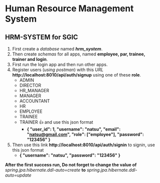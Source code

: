 # Human Resource Management System
## HRM-SYSTEM for SGIC
1. First create a _database_ named **_hrm_system_**.
2. Then create _schemas_ for all apps, named **employee, par, trainee, trainer and login**.
3. First run the login app and then run other apps.
4. Register users (_using postman_) with this _URL_ **http://localhost:8010/api/auth/signup** using one of these **role**.
     - ADMIN
     - DIRECTOR
     - HR_MANAGER
     - MANAGER
     - ACCOUNTANT
     - HR
     - EMPLOYEE
     - TRAINEE
     - TRAINER :+1:
     and use this json format
        - **{
            "user_id": 1,
            "username": "natsu",
            "email": "natsu@gmail.com",
            "role": ["employee"],
            "password": "123456"
            }** 
5. Then use this link **http://localhost:8010/api/auth/signin** to signin, use this json format
     - **{
       "username": "natsu",
       "password": "123456"
       }**

**After the first success run, Do not forget to change the value of** _spring.jpa.hibernate.ddl-auto=create_ **to** _spring.jpa.hibernate.ddl-auto=update_
